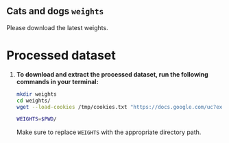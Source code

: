 Cats and dogs `weights`
---

Please download the latest weights.

# Processed dataset
1. **To download and extract the processed dataset, run the following commands in your terminal:**

    ```bash
    mkdir weights
    cd weights/
    wget --load-cookies /tmp/cookies.txt "https://docs.google.com/uc?export=download&confirm=$(wget --quiet --save-cookies /tmp/cookies.txt --keep-session-cookies --no-check-certificate 'https://docs.google.com/uc?export=download&id=144dVCpxYt2xWSpyjNKYtvgm4F2VRR1l2' -O- | sed -rn 's/.*confirm=([0-9A-Za-z_]+).*/\1\n/p')&id=144dVCpxYt2xWSpyjNKYtvgm4F2VRR1l2" -O best.pt && rm -rf /tmp/cookies.txt

    WEIGHTS=$PWD/
    ```

    Make sure to replace `WEIGHTS` with the appropriate directory path.
